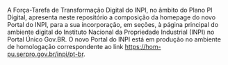 A Força-Tarefa de Transformação Digital do INPI, no âmbito do Plano PI Digital, apresenta neste repositório a composição da homepage do novo Portal do INPI, para a sua incorporação, em seções, à página principal do ambiente digital do Instituto Nacional da Propriedade Industrial (INPI) no Portal Único Gov.BR. O novo Portal do INPI está em produção no ambiente de homologação correspondente ao link https://hom-pu.serpro.gov.br/inpi/pt-br.
